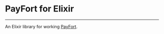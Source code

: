 # PayFort for Elixir
---------------------------------------------------------------------------

An Elixir library for working [PayFort](https://payfort.com/).

